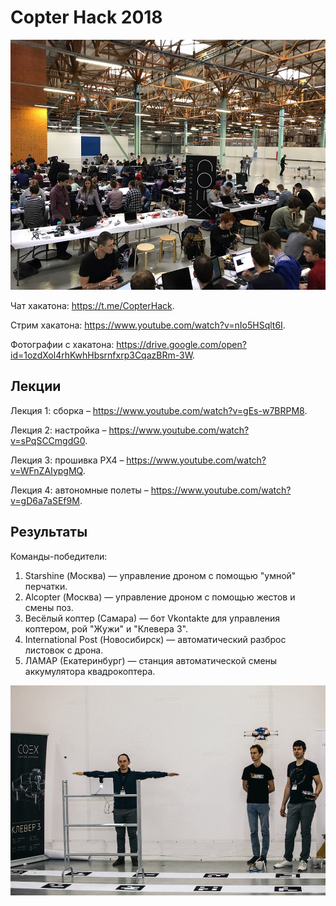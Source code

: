 # Copter Hack 2018

<img src="assets/copterhack18.jpg" height=400px>

Чат хакатона: https://t.me/CopterHack.

Стрим хакатона: https://www.youtube.com/watch?v=nIo5HSqlt6I.

Фотографии с хакатона: https://drive.google.com/open?id=1ozdXol4rhKwhHbsrnfxrp3CqazBRm-3W.

## Лекции

Лекция 1: сборка – https://www.youtube.com/watch?v=gEs-w7BRPM8.

Лекция 2: настройка – https://www.youtube.com/watch?v=sPqSCCmgdG0.

Лекция 3: прошивка PX4 – https://www.youtube.com/watch?v=WFnZAIypgMQ.

Лекция 4: автономные полеты – https://www.youtube.com/watch?v=gD6a7aSEf9M.

## Результаты

Команды-победители:

1. Starshine (Москва) — управление дроном с помощью "умной" перчатки.
2. Alcopter (Москва) — управление дроном с помощью жестов и смены поз.
3. Весёлый коптер (Самара) — бот Vkontakte для управления коптером, рой "Жужи" и "Клевера 3".
4. International Post (Новосибирск) — автоматический разброс листовок с дрона.
5. ЛАМАР (Екатеринбург) — станция автоматической смены аккумулятора квадрокоптера.

<img src="assets/alcopter.jpg" title="Alcopter">
